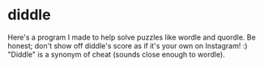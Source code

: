 # diddle
Here's a program I made to help solve puzzles like wordle and quordle.
Be honest; don't show off diddle's score as if it's your own on Instagram! :)
"Diddle" is a synonym of cheat (sounds close enough to wordle).
